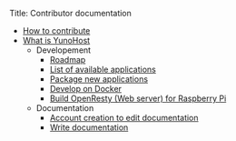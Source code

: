 Title: Contributor documentation

* [How to contribute](contribute)
* [What is YunoHost](../whatsyunohost)
    * Developement
        * [Roadmap](../roadmap)
        * [List of available applications](../apps)
        * [Package new applications](packaging_apps)
        * [Develop on Docker](docker)
        * [Build OpenResty (Web server) for Raspberry Pi](build_openresty)
    * Documentation
       * [Account creation to edit documentation](accounting)
       * [Write documentation](write_documentation)

